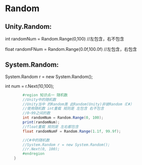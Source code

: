 # Random

## Unity.Random:

int randomNum = Random.Range(0,100)   <span data-type="text" style="color: var(--b3-font-color11);">//左包含，右不包含</span>

float randomFNum = Random.Range(0.0f,100.0f) <span data-type="text" style="color: var(--b3-font-color11);">//左包含，右包含</span>

## System.Random:

System.Random r = new System.Random();

int num = r.Next(10,100);

```c#
        #region 知识点一 随机数
        //Unity中的随机数
        //Unity当中 的Random类 此Random(Unity)非彼Random（C#）
        //使用随机数 int重载 规则是 左包含 右不包含
        //0~99之间的数
        int randomNum = Random.Range(0, 100);
        print(randomNum);
        //float重载 规则是 左右都包含
        float randomNumF = Random.Range(1.1f, 99.9f);

        //C#中的随机数
        //System.Random r = new System.Random();
        //r.Next(0, 100);
        #endregion
    }
```
